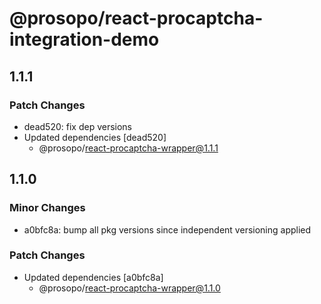 # @prosopo/react-procaptcha-integration-demo

## 1.1.1
### Patch Changes

- dead520: fix dep versions
- Updated dependencies [dead520]
  - @prosopo/react-procaptcha-wrapper@1.1.1

## 1.1.0

### Minor Changes

- a0bfc8a: bump all pkg versions since independent versioning applied

### Patch Changes

- Updated dependencies [a0bfc8a]
  - @prosopo/react-procaptcha-wrapper@1.1.0
